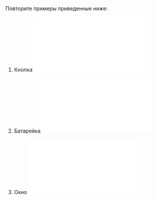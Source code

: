 Повторите примеры приведенные ниже:

1. Кнопка
   ![iframe](/examples/css-button.html)

2. Батарейка
   ![iframe](/examples/css-battery.html)

3. Окно
   ![iframe](/examples/css-window.html)
